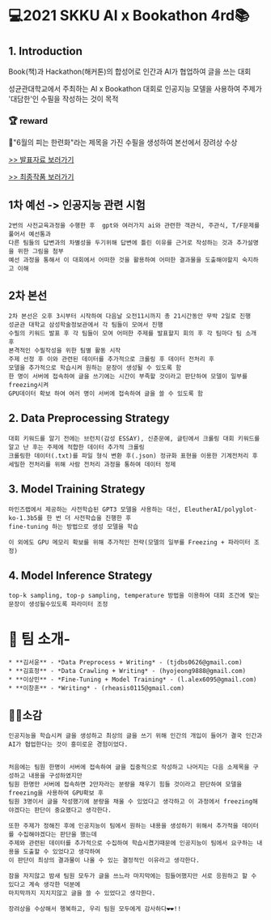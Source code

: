 # 💻2021 SKKU AI x Bookathon 4rd📚


## 1. Introduction
Book(책)과 Hackathon(해커톤)의 합성어로 인간과 AI가 협업하여 글을 쓰는 대회

성균관대학교에서 주최하는 AI x Bookathon 대회로 인공지능 모델을 사용하여 주제가 '대담한'인 수필을 작성하는 것이 목적


### 🏆 reward

📖"6월의 피는 한련화"라는 제목을 가진 수필을 생성하여 본선에서 장려상 수상

[>> 발표자료 보러가기](./당당!_발표자료.pdf)

[>> 최종작품 보러가기](./당당!_6월의%20피는%20한련화.pdf)


## 1차 예선 -> 인공지능 관련 시험
    2번의 사전교육과정을 수행한 후  gpt와 여러가지 ai와 관련한 객관식, 주관식, T/F문제를 풀어서 예선통과
    다른 팀들의 답변과의 차별성을 두기위해 답변에 틀린 이유를 근거로 작성하는 것과 추가설명을 위한 그림을 첨부
    예선 과정을 통해서 이 대회에서 어떠한 것을 활용하여 어떠한 결과물을 도출해야할지 숙지하고 이해
    
    
## 2차 본선
    2차 본선은 오후 3시부터 시작하여 다음날 오전11시까지 총 21시간동안 무박 2일로 진행
    성균관 대학교 삼성학술정보관에서 각 팀들이 모여서 진행
    수필의 키워드 발표 후 각 팀들이 모여 어떠한 주제를 발표할지 회의 후 각 팀마다 팀 소개 후 
    본격적인 수필작성을 위한 팀별 활동 시작
    주제 선정 후 이와 관련된 데이터를 추가적으로 크롤링 후 데이터 전처리 후 
    모델을 추가적으로 학습시켜 원하는 문장이 생성될 수 있도록 함
    한 명이 서버에 접속하여 글을 쓰기에는 시간이 부족할 것이라고 판단하여 모델이 일부를 freezing시켜 
    GPU데이터 확보 하여 여러 명이 서버에 접속하여 글을 쓸 수 있도록 함


## 2. Data Preprocessing Strategy
    대회 키워드를 알기 전에는 브런치(감성 ESSAY), 신춘문예, 글틴에서 크롤링 대회 키워드를 알고 난 후는 주제에 적합한 데이터 추가적 크롤링
    크롤링한 데이터(.txt)를 파일 형식 변환 후(.json) 정규화 표현을 이용한 기계전처리 후 세밀한 전처리를 위해 사람 전처리 과정을 통하여 데이터 정제


## 3. Model Training Strategy
    마인즈랩에서 제공하는 사전학습된 GPT3 모델을 사용하는 대신, EleutherAI/polyglot-ko-1.3b5를 한 번 더 사전학습을 진행한 후 
    fine-tuning 하는 방법으로 생성 모델을 학습

    이 외에도 GPU 메모리 확보를 위해 추가적인 전략(모델의 일부를 Freezing + 파라미터 조정)


## 4. Model Inference Strategy
    top-k sampling, top-p sampling, temperature 방법을 이용하여 대회 조건에 맞는 문장이 생성될수있도록 파라미터 조정


# 👀 팀 소개-

    * **김서윤** - *Data Preprocess + Writing* - (tjdbs0626@gmail.com)
    * **김효정** - *Data Crawling + Writing* - (hyojeong9888@gmail.com)
    * **이상민** - *Fine-Tuning + Model Training* - (l.alex6095@gmail.com)
    * **이창훈** - *Writing* - (rheasis0115@gmail.com)
    

## 🙋‍♀️소감
    인공지능을 학습시켜 글을 생성하고 최상의 글을 쓰기 위해 인간의 개입이 들어가 결국 인간과 AI가 협업한다는 것이 흥미로운 경험이었다.
    
    
    처음에는 팀원 한명이 서버에 접속하여 글을 집중적으로 작성하고 나머지는 다음 소제목을 구성하고 내용을 구성하였지만 
    팀원 한명만 서버에 접속하면 2만자라는 분량을 채우기 힘들 것이라고 판단하여 모델을 freezing을 사용하여 GPU확보 후 
    팀원 3명이서 글을 작성했기에 분량을 채울 수 있었다고 생각하고 이 과정에서 freezing해야겠다는 판단이 중요했다고 생각한다.
    
    또한 주제가 정해진 후에 인공지능이 팀에서 원하는 내용을 생성하기 위해서 추가적을 데이터를 수집해야겠다는 판단을 했는데
    주제와 관련된 데이터를 추가적으로 수집하여 학습시켰기때문에 인공지능이 팀에서 요구하는 내용을 도출할 수 있었다고 생각하여
    이 판단이 최상의 결과물이 나올 수 있는 결정적인 이유라고 생각한다.
    
    잠을 자지않고 밤새 팀원 모두가 글을 쓰느라 마지막에는 힘들어했지만 서로 응원하고 할 수 있다고 계속 생각한 덕분에
    마지막까지 지치지않고 글을 쓸 수 있었다고 생각한다.
    
    장려상을 수상해서 행복하고, 우리 팀원 모두에게 감사하다❤❤!!






